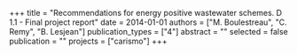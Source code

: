 +++
title = "Recommendations for energy positive wastewater schemes. D 1.1 - Final project report"
date = 2014-01-01
authors = ["M. Boulestreau", "C. Remy", "B. Lesjean"]
publication_types = ["4"]
abstract = ""
selected = false
publication = ""
projects = ["carismo"]
+++


